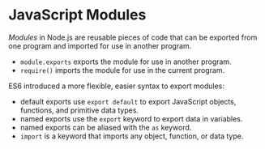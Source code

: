 # JavaScript Modules



_Modules_ in Node.js are reusable pieces of code that can be exported from one program and imported for use in another program.

* `module.exports` exports the module for use in another program.
* `require()` imports the module for use in the current program.

ES6 introduced a more flexible, easier syntax to export modules:

* default exports use `export default` to export JavaScript objects, functions, and primitive data types.
* named exports use the `export` keyword to export data in variables.
* named exports can be aliased with the `as` keyword.
* `import` is a keyword that imports any object, function, or data type.

